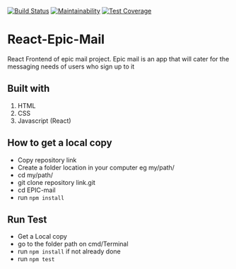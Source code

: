 [![Build Status](https://travis-ci.org/caleb-42/react-epic-mail.svg?branch=develop)](https://travis-ci.org/caleb-42/react-epic-mail)
[![Maintainability](https://api.codeclimate.com/v1/badges/fb1d642a92fd70680edb/maintainability)](https://codeclimate.com/github/caleb-42/react-epic-mail/maintainability)
[![Test Coverage](https://api.codeclimate.com/v1/badges/fb1d642a92fd70680edb/test_coverage)](https://codeclimate.com/github/caleb-42/react-epic-mail/test_coverage)
# React-Epic-Mail

React Frontend of epic mail project. Epic mail is an app that will cater for the messaging needs of users who sign up to it

## Built with

1. HTML
2. CSS
3. Javascript (React)

## How to get a local copy

- Copy repository link
- Create a folder location in your computer eg my/path/
- cd my/path/
- git clone repository link.git
- cd EPIC-mail
- run `npm install`

## Run Test

- Get a Local copy
- go to the folder path on cmd/Terminal
- run `npm install` if not already done
- run `npm test`
